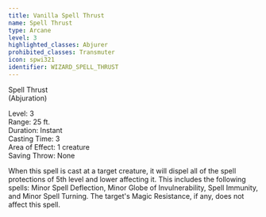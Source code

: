```yaml
---
title: Vanilla Spell Thrust
name: Spell Thrust
type: Arcane
level: 3
highlighted_classes: Abjurer
prohibited_classes: Transmuter
icon: spwi321
identifier: WIZARD_SPELL_THRUST
---
```

Spell Thrust  
(Abjuration)  
  
Level: 3  
Range: 25 ft.  
Duration: Instant  
Casting Time: 3  
Area of Effect: 1 creature  
Saving Throw: None  
  
When this spell is cast at a target creature, it will dispel all of the spell protections of 5th level and lower affecting it. This includes the following spells: Minor Spell Deflection, Minor Globe of Invulnerability, Spell Immunity, and Minor Spell Turning. The target's Magic Resistance, if any, does not affect this spell.  
